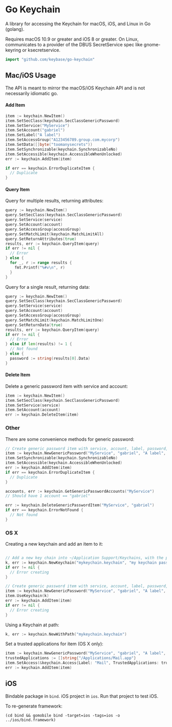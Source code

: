 # Go Keychain

A library for accessing the Keychain for macOS, iOS, and Linux in Go (golang).

Requires macOS 10.9 or greater and iOS 8 or greater. On Linux, communicates to
a provider of the DBUS SecretService spec like gnome-keyring or ksecretservice.

```go
import "github.com/keybase/go-keychain"
```


## Mac/iOS Usage

The API is meant to mirror the macOS/iOS Keychain API and is not necessarily idiomatic go.

#### Add Item

```go
item := keychain.NewItem()
item.SetSecClass(keychain.SecClassGenericPassword)
item.SetService("MyService")
item.SetAccount("gabriel")
item.SetLabel("A label")
item.SetAccessGroup("A123456789.group.com.mycorp")
item.SetData([]byte("toomanysecrets"))
item.SetSynchronizable(keychain.SynchronizableNo)
item.SetAccessible(keychain.AccessibleWhenUnlocked)
err := keychain.AddItem(item)

if err == keychain.ErrorDuplicateItem {
  // Duplicate
}
```

#### Query Item

Query for multiple results, returning attributes:

```go
query := keychain.NewItem()
query.SetSecClass(keychain.SecClassGenericPassword)
query.SetService(service)
query.SetAccount(account)
query.SetAccessGroup(accessGroup)
query.SetMatchLimit(keychain.MatchLimitAll)
query.SetReturnAttributes(true)
results, err := keychain.QueryItem(query)
if err != nil {
  // Error
} else {
  for _, r := range results {
    fmt.Printf("%#v\n", r)
  }
}
```

Query for a single result, returning data:

```go
query := keychain.NewItem()
query.SetSecClass(keychain.SecClassGenericPassword)
query.SetService(service)
query.SetAccount(account)
query.SetAccessGroup(accessGroup)
query.SetMatchLimit(keychain.MatchLimitOne)
query.SetReturnData(true)
results, err := keychain.QueryItem(query)
if err != nil {
  // Error
} else if len(results) != 1 {
  // Not found
} else {
  password := string(results[0].Data)
}
```

#### Delete Item

Delete a generic password item with service and account:

```go
item := keychain.NewItem()
item.SetSecClass(keychain.SecClassGenericPassword)
item.SetService(service)
item.SetAccount(account)
err := keychain.DeleteItem(item)
```

### Other

There are some convenience methods for generic password:

```go
// Create generic password item with service, account, label, password, access group
item := keychain.NewGenericPassword("MyService", "gabriel", "A label", []byte("toomanysecrets"), "A123456789.group.com.mycorp")
item.SetSynchronizable(keychain.SynchronizableNo)
item.SetAccessible(keychain.AccessibleWhenUnlocked)
err := keychain.AddItem(item)
if err == keychain.ErrorDuplicateItem {
  // Duplicate
}

accounts, err := keychain.GetGenericPasswordAccounts("MyService")
// Should have 1 account == "gabriel"

err := keychain.DeleteGenericPasswordItem("MyService", "gabriel")
if err == keychain.ErrorNotFound {
  // Not found
}
```

### OS X

Creating a new keychain and add an item to it:

```go

// Add a new key chain into ~/Application Support/Keychains, with the provided password
k, err := keychain.NewKeychain("mykeychain.keychain", "my keychain password")
if err != nil {
  // Error creating
}

// Create generic password item with service, account, label, password, access group
item := keychain.NewGenericPassword("MyService", "gabriel", "A label", []byte("toomanysecrets"), "A123456789.group.com.mycorp")
item.UseKeychain(k)
err := keychain.AddItem(item)
if err != nil {
  // Error creating
}
```

Using a Keychain at path:

```go
k, err := keychain.NewWithPath("mykeychain.keychain")
```

Set a trusted applications for item (OS X only):

```go
item := keychain.NewGenericPassword("MyService", "gabriel", "A label", []byte("toomanysecrets"), "A123456789.group.com.mycorp")
trustedApplications := []string{"/Applications/Mail.app"}
item.SetAccess(&keychain.Access{Label: "Mail", TrustedApplications: trustedApplications})
err := keychain.AddItem(item)
```

## iOS

Bindable package in `bind`. iOS project in `ios`. Run that project to test iOS.

To re-generate framework:

```
(cd bind && gomobile bind -target=ios -tags=ios -o ../ios/bind.framework)
```
